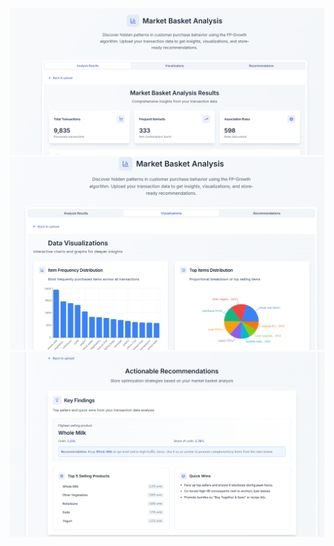 ![alt text](<backend/Screenshot 2025-08-15 193303.png>) 
![alt text](<backend/Screenshot 2025-08-15 193316.png>) 
![alt text](<backend/Screenshot 2025-08-15 193335.png>)